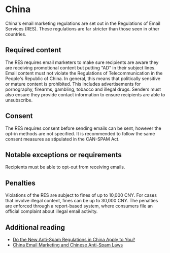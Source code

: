 # China
China's email marketing regulations are set out in the Regulations of Email Services (RES). These regulations are far stricter than those seen in other countries.

## Required content
The RES requires email marketers to make sure recipients are aware they are receiving promotional content but putting "AD" in their subject lines. Email content must not violate the Regulations of Telecommunication in the People's Republic of China. In general, this means that politically sensitive or mature content is prohibited. This includes advertisements for pornography, firearms, gambling, tobacco and illegal drugs. Senders must also ensure they provide contact information to ensure recipients are able to unsubscribe.

## Consent
The RES requires consent before sending emails can be sent, however the opt-in methods are not specified. It is recommended to follow the same consent measures as stipulated in the CAN-SPAM Act.

## Notable exceptions or requirements
Recipients must be able to opt-out from receiving emails.

## Penalties
Violations of the RES are subject to fines of up to 10,000 CNY. For cases that involve illegal content, fines can be up to 30,000 CNY. The penalties are enforced through a report-based system, where consumers file an official complaint about illegal email activity.

## Additional reading
- [Do the New Anti-Spam Regulations in China Apply to You?](https://www.b2bemailmarketing.com/2006/04/do_the_new_anti.html)
- [China Email Marketing and Chinese Anti-Spam Laws](https://sampi.co/email-marketing-and-chinas-anti-spam-laws/)
